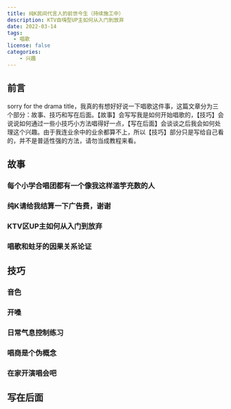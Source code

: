 ```yaml
---
title: 纯K民间代言人的前世今生（持续施工中）
description: KTV自嗨型UP主如何从入门到放弃
date: 2022-03-14
tags:
  - 唱歌
license: false
categories:
    - 兴趣
---
```

## 前言
sorry for the drama title，我真的有想好好说一下唱歌这件事，这篇文章分为三个部分：故事、技巧和写在后面。【故事】会写写我是如何开始唱歌的，【技巧】会说说如何通过一些小技巧小方法唱得好一点，【写在后面】会谈谈之后我会如何处理这个兴趣。由于我连业余中的业余都算不上，所以【技巧】部分只是写给自己看的，并不是普适性强的方法，请勿当成教程来看。

## 故事
### 每个小学合唱团都有一个像我这样滥竽充数的人



### 纯K请给我结算一下广告费，谢谢



### KTV区UP主如何从入门到放弃


### 唱歌和蛀牙的因果关系论证



## 技巧

### 音色


### 开嗓


### 日常气息控制练习


### 唱商是个伪概念


### 在家开演唱会吧


## 写在后面




